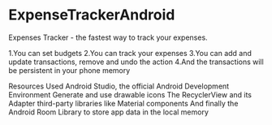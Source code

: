 # ExpenseTrackerAndroid
Expenses Tracker - the fastest way to track your expenses.


1.You can set budgets
2.You can track your expenses
3.You can add and update transactions, remove and undo the action
4.And the transactions will be persistent in your phone memory

Resources Used
Android Studio, the official Android Development Environment
Generate and use drawable icons
The RecyclerView and its Adapter
third-party libraries like Material components
And finally the Android Room Library to store app data in the local memory
